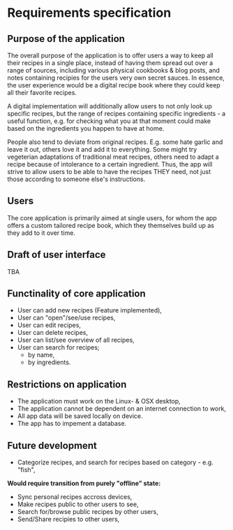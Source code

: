 # Requirements specification

## Purpose of the application

The overall purpose of the application is to offer users a way to keep all their recipes in a single place,
instead of having them spread out over a range of sources, including various physical cookbooks & blog posts,
and notes containing recipies for the users very own secret sauces. In essence, the user experience would be a digital recipe book 
where they could keep all their favorite recipes.

A digital implementation will additionally allow users to not only look up specific recipes, but the range of 
recipes containing specific ingredients - a useful function, e.g. for checking what you at that moment could 
make based on the ingredients you happen to have at home.

People also tend to deviate from original recipes. E.g. some hate garlic and leave it out, others love it
and add it to everything. Some might try vegeterian adaptations of traditional meat recipes, others need to
adapt a recipe because of intolerance to a certain ingredient. Thus, the app will strive to allow users to be able 
to have the recipes THEY need, not just those according to someone else's instructions.


## Users

The core application is primarily aimed at single users, for whom the app offers a custom tailored recipe book, 
which they themselves build up as they add to it over time.


## Draft of user interface

TBA


## Functinality of core application

- User can add new recipes (Feature implemented),
- User can "open"/see/use recipes,
- User can edit recipes,
- User can delete recipes,
- User can list/see overview of all recipes,
- User can search for recipes;
	- by name,
	- by ingredients.



## Restrictions on application

- The application must work on the Linux- & OSX desktop, 
- The application cannot be dependent on an internet connection to work,
- All app data will be saved locally on device.
- The app has to impement a database.


## Future development

- Categorize recipes, and search for recipes based on category - e.g. "fish",

**Would require transition from purely "offline" state:**
- Sync personal recipes accross devices,
- Make recipes public to other users to see,
- Search for/browse public recipes by other users,
- Send/Share recipies to other users,
